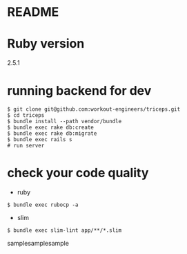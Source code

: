 # README

# Ruby version
2.5.1

# running backend for dev
```
$ git clone git@github.com:workout-engineers/triceps.git
$ cd triceps
$ bundle install --path vendor/bundle
$ bundle exec rake db:create
$ bundle exec rake db:migrate
$ bundle exec rails s
# run server
```

# check your code quality
- ruby
```
$ bundle exec rubocp -a
```

- slim
```
$ bundle exec slim-lint app/**/*.slim
```





samplesamplesample
